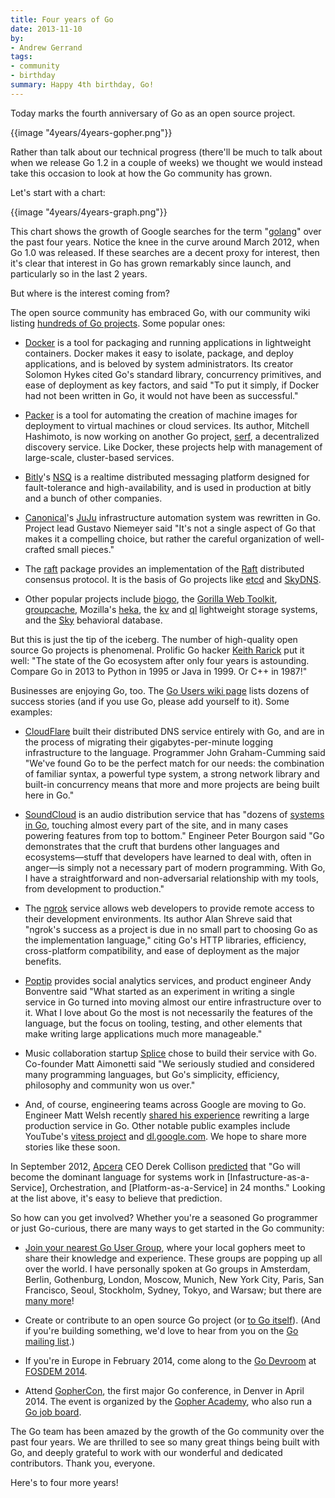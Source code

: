 ```yaml
---
title: Four years of Go
date: 2013-11-10
by:
- Andrew Gerrand
tags:
- community
- birthday
summary: Happy 4th birthday, Go!
---
```



Today marks the fourth anniversary of Go as an open source project.

{{image "4years/4years-gopher.png"}}

Rather than talk about our technical progress (there'll be much to talk about
when we release Go 1.2 in a couple of weeks) we thought we would instead take
this occasion to look at how the Go community has grown.

Let's start with a chart:

{{image "4years/4years-graph.png"}}

This chart shows the growth of Google searches for the term
"[golang](http://www.google.com/trends/explore?hl=en-US#q=golang&date=10/2009+50m&cmpt=q)"
over the past four years.
Notice the knee in the curve around March 2012, when Go 1.0 was released.
If these searches are a decent proxy for interest, then it's clear that
interest in Go has grown remarkably since launch, and particularly so in the
last 2 years.

But where is the interest coming from?

The open source community has embraced Go,
with our community wiki listing [hundreds of Go projects](/wiki/Projects). Some popular ones:

  - [Docker](http://docker.io) is a tool for packaging and running applications
    in lightweight containers.
    Docker makes it easy to isolate, package,
    and deploy applications, and is beloved by system administrators.
    Its creator Solomon Hykes cited Go's standard library,
    concurrency primitives, and ease of deployment as key factors,
    and said "To put it simply, if Docker had not been written in Go,
    it would not have been as successful."

  - [Packer](http://packer.io) is a tool for automating the creation of
    machine images for deployment to virtual machines or cloud services.
    Its author, Mitchell Hashimoto, is now working on another Go project,
    [serf](http://www.serfdom.io/), a decentralized discovery service.
    Like Docker, these projects help with management of large-scale,
    cluster-based services.

  - [Bitly](http://bit.ly)'s [NSQ](http://bitly.github.io/nsq/) is a realtime
    distributed messaging platform designed for fault-tolerance and high-availability,
    and is used in production at bitly and a bunch of other companies.

  - [Canonical](http://canonical.com/)'s [JuJu](https://juju.ubuntu.com/)
    infrastructure automation system was rewritten in Go.
    Project lead Gustavo Niemeyer said "It's not a single aspect of Go that
    makes it a compelling choice,
    but rather the careful organization of well-crafted small pieces."

  - The [raft](https://github.com/goraft/raft) package provides an implementation
    of the [Raft](https://ramcloud.stanford.edu/wiki/download/attachments/11370504/raft.pdf)
    distributed consensus protocol.
    It is the basis of Go projects like [etcd](https://github.com/coreos/etcd)
    and [SkyDNS](https://github.com/skynetservices/skydns).

  - Other popular projects include [biogo](https://github.com/biogo/biogo),
    the [Gorilla Web Toolkit](http://www.gorillatoolkit.org/),
    [groupcache](https://github.com/golang/groupcache),
    Mozilla's [heka](https://github.com/mozilla-services/heka),
    the [kv](https://github.com/cznic/kv) and [ql](https://github.com/cznic/ql)
    lightweight storage systems,
    and the [Sky](http://skydb.io/) behavioral database.

But this is just the tip of the iceberg. The number of high-quality open
source Go projects is phenomenal.
Prolific Go hacker [Keith Rarick](http://xph.us/software/) put it well:
"The state of the Go ecosystem after only four years is astounding.
Compare Go in 2013 to Python in 1995 or Java in 1999. Or C++ in 1987!"

Businesses are enjoying Go, too. The [Go Users wiki page](/wiki/GoUsers)
lists dozens of success stories (and if you use Go,
please add yourself to it). Some examples:

  - [CloudFlare](https://blog.cloudflare.com/go-at-cloudflare) built their
    distributed DNS service entirely with Go,
    and are in the process of migrating their gigabytes-per-minute logging infrastructure to the language.
    Programmer John Graham-Cumming said "We've found Go to be the perfect match for our needs:
    the combination of familiar syntax, a powerful type system,
    a strong network library and built-in concurrency means that more and more
    projects are being built here in Go."

  - [SoundCloud](http://soundcloud.com) is an audio distribution service
    that has "dozens of [systems in Go](http://backstage.soundcloud.com/2012/07/go-at-soundcloud/),
    touching almost every part of the site, and in many cases powering features
    from top to bottom." Engineer Peter Bourgon said "Go demonstrates that the
    cruft that burdens other languages and ecosystems—stuff that developers
    have learned to deal with,
    often in anger—is simply not a necessary part of modern programming.
    With Go, I have a straightforward and non-adversarial relationship with my tools,
    from development to production."

  - The [ngrok](https://ngrok.com/) service allows web developers to provide
    remote access to their development environments.
    Its author Alan Shreve said that "ngrok's success as a project is due in
    no small part to choosing Go as the implementation language," citing Go's HTTP libraries,
    efficiency, cross-platform compatibility,
    and ease of deployment as the major benefits.

  - [Poptip](http://poptip.com) provides social analytics services,
    and product engineer Andy Bonventre said "What started as an experiment
    in writing a single service in Go turned into moving almost our entire infrastructure over to it.
    What I love about Go the most is not necessarily the features of the language,
    but the focus on tooling, testing, and other elements that make writing
    large applications much more manageable."

  - Music collaboration startup [Splice](http://splice.com) chose to build
    their service with Go.
    Co-founder Matt Aimonetti said "We seriously studied and considered many
    programming languages,
    but Go's simplicity, efficiency, philosophy and community won us over."

  - And, of course, engineering teams across Google are moving to Go.
    Engineer Matt Welsh recently [shared his experience](http://matt-welsh.blogspot.com.au/2013/08/rewriting-large-production-system-in-go.html)
    rewriting a large production service in Go.
    Other notable public examples include YouTube's [vitess project](https://github.com/youtube/vitess)
    and [dl.google.com](/talks/2013/oscon-dl.slide).
    We hope to share more stories like these soon.

In September 2012, [Apcera](http://apcera.com/) CEO Derek Collison [predicted](https://twitter.com/derekcollison/status/245522124666716160)
that "Go will become the dominant language for systems work in [Infastructure-as-a-Service],
Orchestration, and [Platform-as-a-Service] in 24 months." Looking at the list above,
it's easy to believe that prediction.

So how can you get involved? Whether you're a seasoned Go programmer or just Go-curious,
there are many ways to get started in the Go community:

  - [Join your nearest Go User Group](/blog/getthee-to-go-meetup),
    where your local gophers meet to share their knowledge and experience.
    These groups are popping up all over the world.
    I have personally spoken at Go groups in Amsterdam,
    Berlin, Gothenburg, London, Moscow, Munich,
    New York City, Paris, San Francisco, Seoul,
    Stockholm, Sydney, Tokyo, and Warsaw;
    but there are [many more](/wiki/GoUserGroups)!

  - Create or contribute to an open source Go project (or [to Go itself](/doc/contribute.html)).
    (And if you're building something, we'd love to hear from you on the [Go mailing list](http://groups.google.com/group/golang-nuts).)

  - If you're in Europe in February 2014, come along to the [Go Devroom](https://code.google.com/p/go-wiki/wiki/Fosdem2014)
    at [FOSDEM 2014](https://fosdem.org/2014/).

  - Attend [GopherCon](http://gophercon.com),
    the first major Go conference, in Denver in April 2014.
    The event is organized by the [Gopher Academy](http://www.gopheracademy.com),
    who also run a [Go job board](http://www.gopheracademy.com/jobs).

The Go team has been amazed by the growth of the Go community over the past
four years. We are thrilled to see so many great things being built with Go,
and deeply grateful to work with our wonderful and dedicated contributors.
Thank you, everyone.

Here's to four more years!
